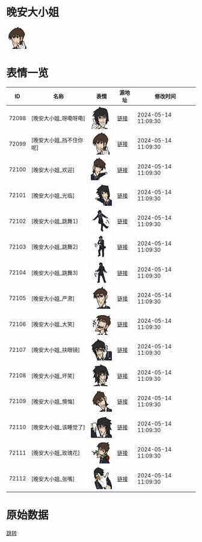 # 晚安大小姐

<img src="./cover.png" height="60" alt="cover" />

# 表情一览

|ID|名称|表情|源地址|修改时间|
|----|----|----|----|----|
|72098|[晚安大小姐_呀嘞呀嘞]|<img src="./pic/072098_%5B晚安大小姐_呀嘞呀嘞%5D.png" height="60" alt="呀嘞呀嘞"/>|[链接](https://i0.hdslb.com/bfs/garb/39b15ceb160ea4e056ee3d8580482280ae9afc6b.png)|2024-05-14 11:09:30|
|72099|[晚安大小姐_挡不住你呢]|<img src="./pic/072099_%5B晚安大小姐_挡不住你呢%5D.png" height="60" alt="挡不住你呢"/>|[链接](https://i0.hdslb.com/bfs/garb/b27ce0bf3c0b45d79e0018ef47a68c5e1c9d585e.png)|2024-05-14 11:09:30|
|72100|[晚安大小姐_欢迎]|<img src="./pic/072100_%5B晚安大小姐_欢迎%5D.png" height="60" alt="欢迎"/>|[链接](https://i0.hdslb.com/bfs/garb/bf29e3d30aaa681aeb4b3124d465a90be4a293e1.png)|2024-05-14 11:09:30|
|72101|[晚安大小姐_光临]|<img src="./pic/072101_%5B晚安大小姐_光临%5D.png" height="60" alt="光临"/>|[链接](https://i0.hdslb.com/bfs/garb/4abda83088e3be51b4fb7db1e55bda3063744e4c.png)|2024-05-14 11:09:30|
|72102|[晚安大小姐_跳舞1]|<img src="./pic/072102_%5B晚安大小姐_跳舞1%5D.png" height="60" alt="跳舞1"/>|[链接](https://i0.hdslb.com/bfs/garb/65cea36605aebabf06c6515cad1b87d301d19eaa.png)|2024-05-14 11:09:30|
|72103|[晚安大小姐_跳舞2]|<img src="./pic/072103_%5B晚安大小姐_跳舞2%5D.png" height="60" alt="跳舞2"/>|[链接](https://i0.hdslb.com/bfs/garb/8ef3db7291229f3a8c5222474899ac59f0d82124.png)|2024-05-14 11:09:30|
|72104|[晚安大小姐_跳舞3]|<img src="./pic/072104_%5B晚安大小姐_跳舞3%5D.png" height="60" alt="跳舞3"/>|[链接](https://i0.hdslb.com/bfs/garb/8531dd0dba37145c8803aaecb4ffe5911903dc7b.png)|2024-05-14 11:09:30|
|72105|[晚安大小姐_严肃]|<img src="./pic/072105_%5B晚安大小姐_严肃%5D.png" height="60" alt="严肃"/>|[链接](https://i0.hdslb.com/bfs/garb/106808d75fc7faede0f50d7aa057d3552be96ae5.png)|2024-05-14 11:09:30|
|72106|[晚安大小姐_大笑]|<img src="./pic/072106_%5B晚安大小姐_大笑%5D.png" height="60" alt="大笑"/>|[链接](https://i0.hdslb.com/bfs/garb/fe7aa12645e1678c73a03d309cdef449e3f53a0c.png)|2024-05-14 11:09:30|
|72107|[晚安大小姐_扶眼镜]|<img src="./pic/072107_%5B晚安大小姐_扶眼镜%5D.png" height="60" alt="扶眼镜"/>|[链接](https://i0.hdslb.com/bfs/garb/259439ed07f652fd1355a82c15aa2ef9edf7130e.png)|2024-05-14 11:09:30|
|72108|[晚安大小姐_坏笑]|<img src="./pic/072108_%5B晚安大小姐_坏笑%5D.png" height="60" alt="坏笑"/>|[链接](https://i0.hdslb.com/bfs/garb/5f327b07382813f73589e04f67cf1ac5e27f0042.png)|2024-05-14 11:09:30|
|72109|[晚安大小姐_懊悔]|<img src="./pic/072109_%5B晚安大小姐_懊悔%5D.png" height="60" alt="懊悔"/>|[链接](https://i0.hdslb.com/bfs/garb/3d7cd0cc36a10c0f4675db41d46a398f4aa68ac8.png)|2024-05-14 11:09:30|
|72110|[晚安大小姐_该睡觉了]|<img src="./pic/072110_%5B晚安大小姐_该睡觉了%5D.png" height="60" alt="该睡觉了"/>|[链接](https://i0.hdslb.com/bfs/garb/435c07ffef3cadd2a3378643d9fd2d02b1c283e6.png)|2024-05-14 11:09:30|
|72111|[晚安大小姐_玫瑰花]|<img src="./pic/072111_%5B晚安大小姐_玫瑰花%5D.png" height="60" alt="玫瑰花"/>|[链接](https://i0.hdslb.com/bfs/garb/4b37d820bdae3d80070defd2eb7390e1f3cf0bac.png)|2024-05-14 11:09:30|
|72112|[晚安大小姐_张嘴]|<img src="./pic/072112_%5B晚安大小姐_张嘴%5D.png" height="60" alt="张嘴"/>|[链接](https://i0.hdslb.com/bfs/garb/43809298682cb0f5048fdda77051a1a7a0bc3197.png)|2024-05-14 11:09:30|

# 原始数据

[跳转](./raw.json)

